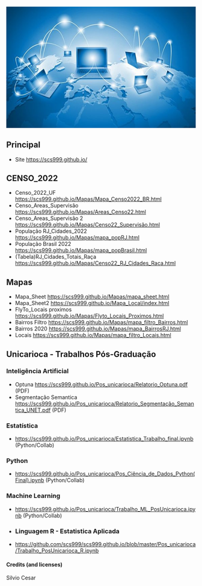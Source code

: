 ![Preview](Img_03.jpg)
## Principal
- Site https://scs999.github.io/
## CENSO_2022
- Censo_2022_UF https://scs999.github.io/Mapas/Mapa_Censo2022_BR.html
- Censo_Areas_Supervisão https://scs999.github.io/Mapas/Areas_Censo22.html
- Censo_Areas_Supervisão 2 https://scs999.github.io/Mapas/Censo22_Supervisão.html
- População RJ_Cidades_2022 https://scs999.github.io/Mapas/mapa_popRJ.html
- População Brasil 2022 https://scs999.github.io/Mapas/mapa_popBrasil.html
- (Tabela)RJ_Cidades_Totais_Raça https://scs999.github.io/Mapas/Censo22_RJ_Cidades_Raca.html
## Mapas
- Mapa_Sheet https://scs999.github.io/Mapas/mapa_sheet.html
- Mapa_Sheet2 https://scs999.github.io/Mapa_Local/index.html
- FlyTo_Locais proximos https://scs999.github.io/Mapas/Flyto_Locais_Proximos.html
- Bairros Filtro https://scs999.github.io/Mapas/mapa_filtro_Bairros.html
- Bairros 2020 https://scs999.github.io/Mapas/mapa_BairrosRJ.html
- Locais https://scs999.github.io/Mapas/mapa_filtro_Locais.html
## Unicarioca - Trabalhos Pós-Graduação
### Inteligência Artificial
- Optuna https://scs999.github.io/Pos_unicarioca/Relatorio_Optuna.pdf  (PDF)
- Segmentação Semantica https://scs999.github.io/Pos_unicarioca/Relatorio_Segmentação_Semantica_UNET.pdf (PDF)
### Estatística
- https://scs999.github.io/Pos_unicarioca/Estatistica_Trabalho_final.ipynb (Python/Collab)
### Python
- https://scs999.github.io/Pos_unicarioca/Pos_Ciência_de_Dados_Python(Final).ipynb (Python/Collab)
### Machine Learning
- https://scs999.github.io/Pos_unicarioca/Trabalho_ML_PosUnicarioca.ipynb (Python/Collab)
- ### Linguagem R - Estatistica Aplicada
- https://github.com/scs999/scs999.github.io/blob/master/Pos_unicarioca/Trabalho_PosUnicarioca_R.ipynb
#### Credits (and licenses)
Silvio Cesar

